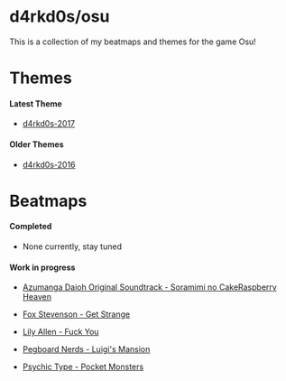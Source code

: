 # d4rkd0s/osu

This is a collection of my beatmaps and themes for the game Osu!

# Themes


#### Latest Theme

- [d4rkd0s-2017](https://github.com/d4rkd0s/osu/raw/master/themes/d4rkd0s-2016.osk)

#### Older Themes

- [d4rkd0s-2016](https://github.com/d4rkd0s/osu/raw/master/themes/d4rkd0s-2016.osk)



# Beatmaps

#### Completed

- None currently, stay tuned


#### Work in progress

- [Azumanga Daioh Original Soundtrack - Soramimi no CakeRaspberry Heaven](https://github.com/d4rkd0s/osu/raw/master/beatmaps/Azumanga%20Daioh%20Original%20Soundtrack%20-%20Soramimi%20no%20CakeRaspberry%20Heaven.osz)

- [Fox Stevenson - Get Strange](https://github.com/d4rkd0s/osu/raw/master/beatmaps/Fox%20Stevenson%20-%20Get%20Strange.osz)

- [Lily Allen - Fuck You](https://github.com/d4rkd0s/osu/raw/master/beatmaps/Lily%20Allen%20-%20Fuck%20You.osz)

- [Pegboard Nerds - Luigi's Mansion](https://github.com/d4rkd0s/osu/raw/master/beatmaps/Pegboard%20Nerds%20-%20Luigi's%20Mansion.osz)

- [Psychic Type - Pocket Monsters](https://github.com/d4rkd0s/osu/raw/master/beatmaps/Psychic%20Type%20-%20Pocket%20Monsters.osz)



